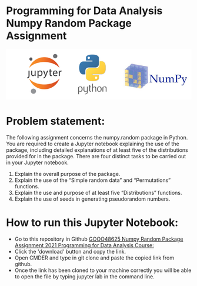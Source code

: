 # Programming for Data Analysis Numpy Random Package Assignment 


![Logos](https://github.com/katel85/numpy.random-assignment-/blob/main/Images/readmeimage.PNG)



# Problem statement:
The following assignment concerns the numpy.random package in Python. You are
required to create a Jupyter notebook explaining the use of the package, including
detailed explanations of at least five of the distributions provided for in the package.
There are four distinct tasks to be carried out in your Jupyter notebook.
1. Explain the overall purpose of the package.
2. Explain the use of the “Simple random data” and “Permutations” functions.
3. Explain the use and purpose of at least five “Distributions” functions.
4. Explain the use of seeds in generating pseudorandom numbers.


# How to run this Jupyter Notebook:

- Go to this repository in Github [GOOO48625 Numpy Random Package Assignment 2021 Programming for Data Analysis Course:](https://github.com/katel85/numpy.random-assignment-) 
- Click the 'download' button and copy the link.
- Open CMDER and type in git clone and paste the copied link from github.
- Once the link has been cloned to your machine correctly you will be able to open the file by typing jupyter lab in the command line.


